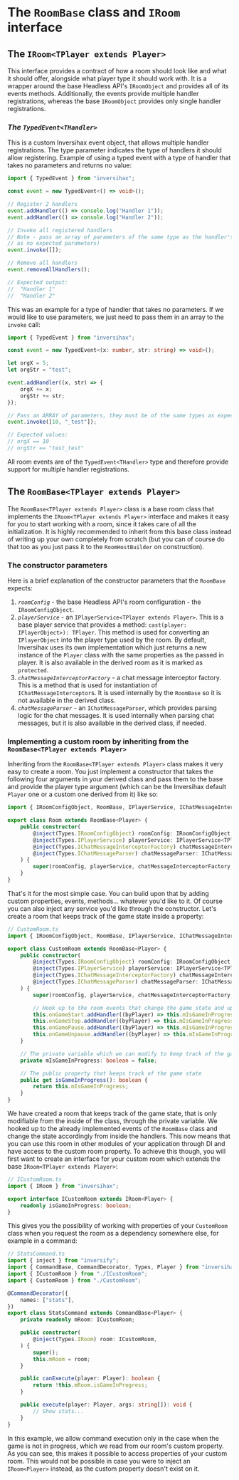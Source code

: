 # The `RoomBase` class and `IRoom` interface

## The `IRoom<TPlayer extends Player>`
This interface provides a contract of how a room should look like and what it should offer, alongside what player type it should work with. It is a wrapper around the base Headless API's `IRoomObject` and provides all of its events methods. Additionally, the events provide multiple handler registrations, whereas the base `IRoomObject` provides only single handler registrations.

### *The `TypedEvent<THandler>`*
This is a custom Inversihax event object, that allows multiple handler registrations. The type parameter indicates the type of handlers it should allow registering. Example of using a typed event with a type of handler that takes no parameters and returns no value:

```ts
import { TypedEvent } from "inversihax";

const event = new TypedEvent<() => void>();

// Register 2 handlers
event.addHandler(() => console.log("Handler 1"));
event.addHandler(() => console.log("Handler 2"));

// Invoke all registered handlers
// Note - pass an array of parameters of the same type as the handler's (empty array in this case
// as no expected parameters)
event.invoke([]);

// Remove all handlers
event.removeAllHandlers();

// Expected output:
//  "Handler 1"
//  "Handler 2"
```

This was an example for a type of handler that takes no parameters. If we would like to use parameters, we just need to pass them in an array to the `invoke` call:

```ts
import { TypedEvent } from "inversihax";

const event = new TypedEvent<(x: number, str: string) => void>();

let orgX = 5;
let orgStr = "test";

event.addHandler((x, str) => {
    orgX += x;
    orgStr += str;
});

// Pass an ARRAY of parameters, they must be of the same types as expected parameters and in the same order
event.invoke([10, "_test"]);

// Expected values:
// orgX == 10
// orgStr == "test_test"
```

All room events are of the `TypedEvent<THandler>` type and therefore provide support for multiple handler registrations.

## The `RoomBase<TPlayer extends Player>`
The `RoomBase<TPlayer extends Player>` class is a base room class that implements the `IRoom<TPlayer extends Player>` interface and makes it easy for you to start working with a room, since it takes care of all the initialization. It is highly recommended to inherit from this base class instead of writing up your own completely from scratch (but you can of course do that too as you just pass it to the `RoomHostBuilder` on construction).

### The constructor parameters
Here is a brief explanation of the constructor parameters that the `RoomBase` expects:
1. *`roomConfig`* - the base Headless API's room configuration - the `IRoomConfigObject`.
2. *`playerService`* - an `IPlayerService<TPlayer extends Player>`. This is a base player service that provides a method: `cast(player: IPlayerObject>): TPlayer`. This method is used for converting an `IPlayerObject` into the player type used by the room. By default, Inversihax uses its own implementation which just returns a new instance of the `Player` class with the same properties as the passed in player. It is also available in the derived room as it is marked as `protected`.
3. *`chatMessageInterceptorFactory`* - a chat message interceptor factory. This is a method that is used for instantiation of `IChatMessageInterceptor`s. It is used internally by the `RoomBase` so it is not available in the derived class.
4. *`chatMessageParser`* - an `IChatMessageParser`, which provides parsing logic for the chat messages. It is used internally when parsing chat messages, but it is also available in the derived class, if needed.

### Implementing a custom room by inheriting from the `RoomBase<TPlayer extends Player>`
Inheriting from the `RoomBase<TPlayer extends Player>` class makes it very easy to create a room. You just implement a constructor that takes the following four arguments in your derived class and pass them to the base and provide the player type argument (which can be the Inversihax default `Player` one or a custom one derived from it) like so:

```ts
import { IRoomConfigObject, RoomBase, IPlayerService, IChatMessageInterceptorFactoryFactoryType, IChatMessageParser } from "inversihax";

export class Room extends RoomBase<Player> {
    public constructor(
        @inject(Types.IRoomConfigObject) roomConfig: IRoomConfigObject,
        @inject(Types.IPlayerService) playerService: IPlayerService<TPlayer>,
        @inject(Types.IChatMessageInterceptorFactory) chatMessageInterceptorFactory: IChatMessageInterceptorFactoryType,
        @inject(Types.IChatMessageParser) chatMessageParser: IChatMessageParser,
    ) {
        super(roomConfig, playerService, chatMessageInterceptorFactory, chatMessageParser);
    }
}
```

That's it for the most simple case. You can build upon that by adding custom properties, events, methods... whatever you'd like to it. Of course you can also inject any service you'd like through the constructor. Let's create a room that keeps track of the game state inside a property:

```ts
// CustomRoom.ts
import { IRoomConfigObject, RoomBase, IPlayerService, IChatMessageInterceptorFactoryFactoryType, IChatMessageParser, Types } from "inversihax";

export class CustomRoom extends RoomBase<Player> {
    public constructor(
        @inject(Types.IRoomConfigObject) roomConfig: IRoomConfigObject,
        @inject(Types.IPlayerService) playerService: IPlayerService<TPlayer>,
        @inject(Types.IChatMessageInterceptorFactory) chatMessageInterceptorFactory: IChatMessageInterceptorFactoryType,
        @inject(Types.IChatMessageParser) chatMessageParser: IChatMessageParser,
    ) {
        super(roomConfig, playerService, chatMessageInterceptorFactory, chatMessageParser);

        // Hook up to the room events that change the game state and update it accordingly
        this.onGameStart.addHandler((byPlayer) => this.mIsGameInProgress = true);
        this.onGameStop.addHandler((byPlayer) => this.mIsGameInProgress = false);
        this.onGamePause.addHandler((byPlayer) => this.mIsGameInProgress = false);
        this.onGameUnpause.addHandler((byPlayer) => this.mIsGameInProgress = true);
    }

    // The private variable which we can modify to keep track of the game state
    private mIsGameInProgress: boolean = false;

    // The public property that keeps track of the game state 
    public get isGameInProgress(): boolean {
        return this.mIsGameInProgress;
    }
}
```

We have created a room that keeps track of the game state, that is only modifiable from the inside of the class, through the private variable. We hooked up to the already implemented events of the `RoomBase` class and change the state accordingly from inside the handlers. This now means that you can use this room in other modules of your application through DI and have access to the custom room property. To achieve this though, you will first want to create an interface for your custom room which extends the base `IRoom<TPlayer extends Player>`:

```ts
// ICustomRoom.ts
import { IRoom } from "inversihax";

export interface ICustomRoom extends IRoom<Player> {
    readonly isGameInProgress: boolean;
}
```

This gives you the possibility of working with properties of your `CustomRoom` class when you request the room as a dependency somewhere else, for example in a command:

```ts
// StatsCommand.ts
import { inject } from "inversify";
import { CommandBase, CommandDecorator, Types, Player } from "inversihax";
import { ICustomRoom } from "./ICustomRoom";
import { CustomRoom } from "./CustomRoom";

@CommandDecorator({
    names: ["stats"],
})
export class StatsCommand extends CommandBase<Player> {
    private readonly mRoom: ICustomRoom;

    public constructor(
        @inject(Types.IRoom) room: ICustomRoom,
    ) {
        super();
        this.mRoom = room;
    }

    public canExecute(player: Player): boolean {
        return !this.mRoom.isGameInProgress;
    }

    public execute(player: Player, args: string[]): void {
        // Show stats...
    }
}
```

In this example, we allow command execution only in the case when the game is not in progress, which we read from our room's custom property. As you can see, this makes it possible to access properties of your custom room. This would not be possible in case you were to inject an `IRoom<Player>` instead, as the custom property doesn't exist on it.